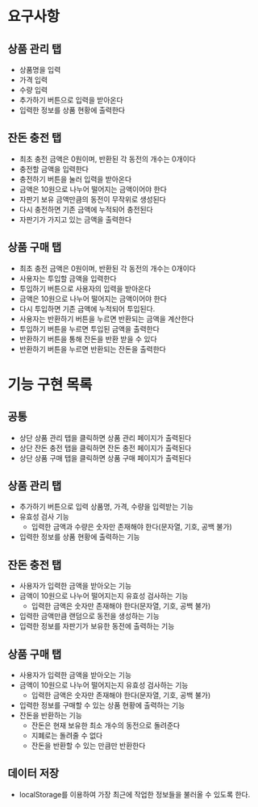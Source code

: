# 요구사항
## 상품 관리 탭
- 상품명을 입력
- 가격 입력
- 수량 입력
- 추가하기 버튼으로 입력을 받아온다
- 입력한 정보를 상품 현황에 출력한다
## 잔돈 충전 탭
- 최초 충전 금액은 0원이며, 반환된 각 동전의 개수는 0개이다
- 충전할 금액을 입력한다
- 충전하기 버튼을 눌러 입력을 받아온다
- 금액은 10원으로 나누어 떨어지는 금액이어야 한다
- 자판기 보유 금액만큼의 동전이 무작위로 생성된다
- 다시 충전하면 기존 금액에 누적되어 충전된다
- 자판기가 가지고 있는 금액을 출력한다
## 상품 구매 탭
- 최초 충전 금액은 0원이며, 반환된 각 동전의 개수는 0개이다
- 사용자는 투입할 금액을 입력한다
- 투입하기 버튼으로 사용자의 입력을 받아온다
- 금액은 10원으로 나누어 떨어지는 금액이어야 한다
- 다시 투입하면 기존 금액에 누적되어 투입된다.
- 사용자는 반환하기 버튼을 누르면 반환되는 금액을 계산한다
- 투입하기 버튼을 누르면 투입된 금액을 출력한다
- 반환하기 버튼을 통해 잔돈을 반환 받을 수 있다
- 반환하기 버튼을 누르면 반환되는 잔돈을 출력한다

# 기능 구현 목록
## 공통
- 상단 상품 관리 탭을 클릭하면 상품 관리 페이지가 출력된다
- 상단 잔돈 충전 탭을 클릭하면 잔돈 충전 페이지가 출력된다
- 상단 상품 구매 탭을 클릭하면 상품 구매 페이지가 출력된다
## 상품 관리 탭
- 추가하기 버튼으로 입력 상품명, 가격, 수량을 입력받는 기능
- 유효성 검사 기능
  - 입력한 금액과 수량은 숫자만 존재해야 한다(문자열, 기호, 공백 불가)
- 입력한 정보를 상품 현황에 출력하는 기능
## 잔돈 충전 탭
- 사용자가 입력한 금액을 받아오는 기능
- 금액이 10원으로 나누어 떨어지는지 유효성 검사하는 기능
  - 입력한 금액은 숫자만 존재해야 한다(문자열, 기호, 공백 불가)
- 입력한 금액만큼 랜덤으로 동전을 생성하는 기능
- 입력한 정보를 자판기가 보유한 동전에 출력하는 기능
## 상품 구매 탭
- 사용자가 입력한 금액을 받아오는 기능
- 금액이 10원으로 나누어 떨어지는지 유효성 검사하는 기능
  - 입력한 금액은 숫자만 존재해야 한다(문자열, 기호, 공백 불가)
- 입력한 정보를 구매할 수 있는 상품 현황에 출력하는 기능
- 잔돈을 반환하는 기능
  - 잔돈은 현재 보유한 최소 개수의 동전으로 돌려준다
  - 지폐로는 돌려줄 수 없다
  - 잔돈을 반환할 수 있는 만큼만 반환한다
## 데이터 저장
- localStorage를 이용하여 가장 최근에 작업한 정보들을 불러올 수 있도록 한다.